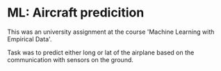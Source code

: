 # ML: Aircraft predicition

This was an university assignment at the course 'Machine Learning with Empirical Data'.

Task was to predict either long or lat of the airplane based on the communication with sensors on the ground.

